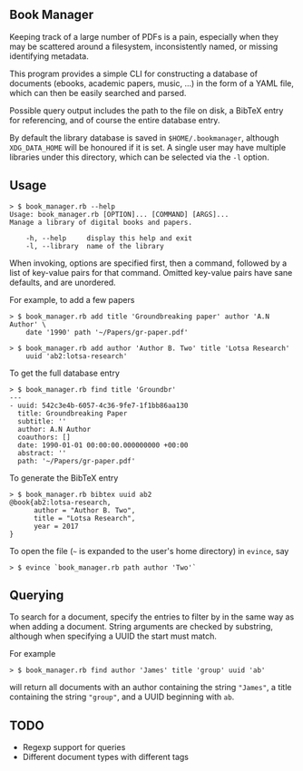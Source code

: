 Book Manager
---

Keeping track of a large number of PDFs is a pain, especially when they
may be scattered around a filesystem, inconsistently named, or missing
identifying metadata.

This program provides a simple CLI for constructing a database of
documents (ebooks, academic papers, music, ...) in the form of a YAML
file, which can then be easily searched and parsed.

Possible query output includes the path to the file on disk, a BibTeX
entry for referencing, and of course the entire database entry.

By default the library database is saved in `$HOME/.bookmanager`,
although `XDG_DATA_HOME` will be honoured if it is set. A single user
may have multiple libraries under this directory, which can be selected
via the `-l` option.

Usage
---

~~~
> $ book_manager.rb --help
Usage: book_manager.rb [OPTION]... [COMMAND] [ARGS]...
Manage a library of digital books and papers.

    -h, --help     display this help and exit
    -l, --library  name of the library
~~~

When invoking, options are specified first, then a command, followed by
a list of key-value pairs for that command. Omitted key-value pairs have
sane defaults, and are unordered.

For example, to add a few papers

~~~
> $ book_manager.rb add title 'Groundbreaking paper' author 'A.N Author' \
	date '1990' path '~/Papers/gr-paper.pdf'

> $ book_manager.rb add author 'Author B. Two' title 'Lotsa Research'
	uuid 'ab2:lotsa-research'
~~~

To get the full database entry

~~~
> $ book_manager.rb find title 'Groundbr'
---
- uuid: 542c3e4b-6057-4c36-9fe7-1f1bb86aa130
  title: Groundbreaking Paper
  subtitle: ''
  author: A.N Author
  coauthors: []
  date: 1990-01-01 00:00:00.000000000 +00:00
  abstract: ''
  path: '~/Papers/gr-paper.pdf'
~~~

To generate the BibTeX entry

~~~
> $ book_manager.rb bibtex uuid ab2
@book{ab2:lotsa-research,
      author = "Author B. Two",
	  title = "Lotsa Research",
	  year = 2017
}
~~~

To open the file (`~` is expanded to the user's home directory) in
`evince`, say

~~~
> $ evince `book_manager.rb path author 'Two'`
~~~

Querying
---

To search for a document, specify the entries to filter by in the same
way as when adding a document. String arguments are checked by
substring, although when specifying a UUID the start must match.

For example

~~~
> $ book_manager.rb find author 'James' title 'group' uuid 'ab'
~~~

will return all documents with an author containing the string
`"James"`, a title containing the string `"group"`, and a UUID beginning
with `ab`.

TODO
---

 - Regexp support for queries
 - Different document types with different tags
